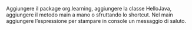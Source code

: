 Aggiungere il package org.learning, aggiungere la classe HelloJava, aggiungere il metodo main a mano o sfruttando lo shortcut.
Nel main aggiungere l’espressione per stampare in console un messaggio di saluto.
